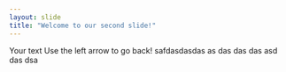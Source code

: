 ```yaml
---
layout: slide
title: "Welcome to our second slide!"
---
```

Your text
Use the left arrow to go back!
safdasdasdas
as
das
das
das
asd
das
dsa
